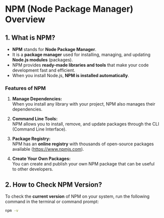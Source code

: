 # NPM (Node Package Manager) Overview

## 1. What is NPM?

- **NPM** stands for **Node Package Manager**.
- It is a **package manager** used for installing, managing, and updating **Node.js modules** (packages).
- NPM provides **ready-made libraries and tools** that make your code development fast and efficient.
- When you install Node.js, **NPM is installed automatically**.

### Features of NPM

1. **Manage Dependencies:**  
   When you install any library with your project, NPM also manages their dependencies.

2. **Command Line Tools:**  
   NPM allows you to install, remove, and update packages through the CLI (Command Line Interface).

3. **Package Registry:**  
   NPM has an **online registry** with thousands of open-source packages available (<https://www.npmjs.com>).

4. **Create Your Own Packages:**  
   You can create and publish your own NPM package that can be useful to other developers.

## 2. How to Check NPM Version?

To check the **current version** of NPM on your system, run the following command in the terminal or command prompt:

```bash
npm -v
```
